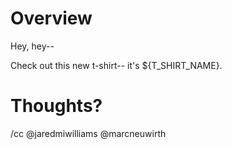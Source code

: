 # Overview

Hey, hey--

Check out this new t-shirt-- it's ${T_SHIRT_NAME}.

# Thoughts?

/cc @jaredmiwilliams @marcneuwirth
